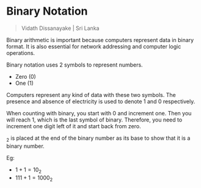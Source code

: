 # Binary Notation

> Vidath Dissanayake | Sri Lanka

Binary arithmetic is important because computers represent data in binary format. It is also essential for network addressing and computer logic operations.

Binary notation uses 2 symbols to represent numbers.

- Zero (0)
- One (1)

Computers represent any kind of data with these two symbols. The presence and absence of electricity is used to denote 1 and 0 respectively.

When counting with binary, you start with 0 and increment one. Then you will reach 1, which is the last symbol of binary. Therefore, you need to increment one digit left of it and start back from zero.

$_2$ is placed at the end of the binary number as its base to show that it is a binary number.

Eg:
- $1 + 1 = 10_2$
- $111 + 1 = 1000_2$